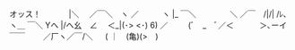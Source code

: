 オッス！
　　　 |＼
　／￣＼　ヽ
／　　　ヽ |_
￣＼　　　　 ＼
／￣　/|/| /ﾚ､ ヽ＿
￣＼ Yヘ |/ヘ幺　∠
　＜_|(･> <･) 6) ／
　　 (ﾞ　_　ﾞ／＜
　　　＞､ーイ￣￣
　　／厂ヽ／￣/＼
　 ( ｜　(亀)(>　)
